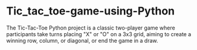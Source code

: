 # Tic_tac_toe-game-using-Python
The Tic-Tac-Toe Python project is a classic two-player game where participants take turns placing "X" or "O" on a 3x3 grid, aiming to create a winning row, column, or diagonal, or end the game in a draw. 
